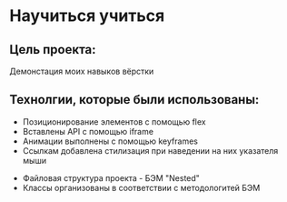 # Научиться учиться


## Цель проекта:

Демонстация моих навыков вёрстки

## Технолгии, которые были использованы:

 - Позиционирование элементов с помощью flex
 - Вставлены API с помощью iframe
 - Анимации выполнены с помощью keyframes
 - Ссылкам добавлена стилизация при наведении на них указателя мыши

* Файловая структура проекта - БЭМ "Nested"
* Классы организованы в соответствии с методологитей БЭМ
